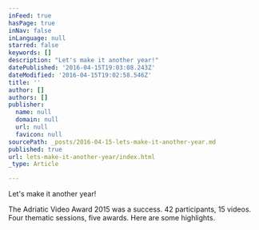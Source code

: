 ```yaml
---
inFeed: true
hasPage: true
inNav: false
inLanguage: null
starred: false
keywords: []
description: "Let's make it another year!"
datePublished: '2016-04-15T19:03:08.243Z'
dateModified: '2016-04-15T19:02:58.546Z'
title: ''
author: []
authors: []
publisher:
  name: null
  domain: null
  url: null
  favicon: null
sourcePath: _posts/2016-04-15-lets-make-it-another-year.md
published: true
url: lets-make-it-another-year/index.html
_type: Article

---
```

Let's make it another year!

The Adriatic Video Award 2015 was a success. 42 participants, 15 videos. Four thematic sessions, five awards. Here are some highlights.